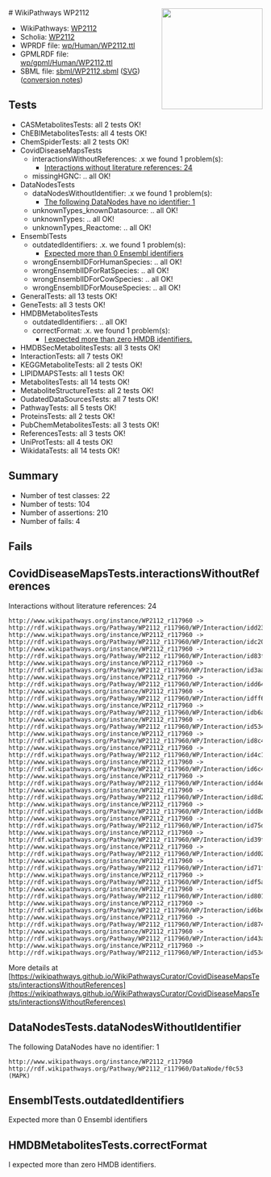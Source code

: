 <img style="float: right; width: 200px" src="../logo.png" />
# WikiPathways WP2112

* WikiPathways: [WP2112](https://identifiers.org/wikipathways:WP2112)
* Scholia: [WP2112](https://scholia.toolforge.org/wikipathways/WP2112)
* WPRDF file: [wp/Human/WP2112.ttl](../wp/Human/WP2112.ttl)
* GPMLRDF file: [wp/gpml/Human/WP2112.ttl](../wp/gpml/Human/WP2112.ttl)
* SBML file: [sbml/WP2112.sbml](../sbml/WP2112.sbml) ([SVG](../sbml/WP2112.svg)) ([conversion notes](../sbml/WP2112.txt))

## Tests
* CASMetabolitesTests: all 2 tests OK!
* ChEBIMetabolitesTests: all 4 tests OK!
* ChemSpiderTests: all 2 tests OK!
* CovidDiseaseMapsTests
    * interactionsWithoutReferences: .x we found 1 problem(s):
        * [Interactions without literature references: 24](#9701cd04)
    * missingHGNC: .. all OK!
* DataNodesTests
    * dataNodesWithoutIdentifier: .x we found 1 problem(s):
        * [The following DataNodes have no identifier: 1](#d2d32fa0)
    * unknownTypes_knownDatasource: .. all OK!
    * unknownTypes: .. all OK!
    * unknownTypes_Reactome: .. all OK!
* EnsemblTests
    * outdatedIdentifiers: .x. we found 1 problem(s):
        * [Expected more than 0 Ensembl identifiers](#f44398b7)
    * wrongEnsemblIDForHumanSpecies: .. all OK!
    * wrongEnsemblIDForRatSpecies: .. all OK!
    * wrongEnsemblIDForCowSpecies: .. all OK!
    * wrongEnsemblIDForMouseSpecies: .. all OK!
* GeneralTests: all 13 tests OK!
* GeneTests: all 3 tests OK!
* HMDBMetabolitesTests
    * outdatedIdentifiers: .. all OK!
    * correctFormat: .x. we found 1 problem(s):
        * [I expected more than zero HMDB identifiers.](#ad154c1e)
* HMDBSecMetabolitesTests: all 3 tests OK!
* InteractionTests: all 7 tests OK!
* KEGGMetaboliteTests: all 2 tests OK!
* LIPIDMAPSTests: all 1 tests OK!
* MetabolitesTests: all 14 tests OK!
* MetaboliteStructureTests: all 2 tests OK!
* OudatedDataSourcesTests: all 7 tests OK!
* PathwayTests: all 5 tests OK!
* ProteinsTests: all 2 tests OK!
* PubChemMetabolitesTests: all 3 tests OK!
* ReferencesTests: all 3 tests OK!
* UniProtTests: all 4 tests OK!
* WikidataTests: all 14 tests OK!


## Summary

* Number of test classes: 22
* Number of tests: 104
* Number of assertions: 210
* Number of fails: 4

## Fails

<a name="9701cd04" />

## CovidDiseaseMapsTests.interactionsWithoutReferences

Interactions without literature references: 24
```
http://www.wikipathways.org/instance/WP2112_r117960 -> http://rdf.wikipathways.org/Pathway/WP2112_r117960/WP/Interaction/idd2392351
http://www.wikipathways.org/instance/WP2112_r117960 -> http://rdf.wikipathways.org/Pathway/WP2112_r117960/WP/Interaction/idc200419
http://www.wikipathways.org/instance/WP2112_r117960 -> http://rdf.wikipathways.org/Pathway/WP2112_r117960/WP/Interaction/id83f41358
http://www.wikipathways.org/instance/WP2112_r117960 -> http://rdf.wikipathways.org/Pathway/WP2112_r117960/WP/Interaction/id3aa4c20d
http://www.wikipathways.org/instance/WP2112_r117960 -> http://rdf.wikipathways.org/Pathway/WP2112_r117960/WP/Interaction/idd6401d51
http://www.wikipathways.org/instance/WP2112_r117960 -> http://rdf.wikipathways.org/Pathway/WP2112_r117960/WP/Interaction/idff6be6f1
http://www.wikipathways.org/instance/WP2112_r117960 -> http://rdf.wikipathways.org/Pathway/WP2112_r117960/WP/Interaction/idb6a9d48
http://www.wikipathways.org/instance/WP2112_r117960 -> http://rdf.wikipathways.org/Pathway/WP2112_r117960/WP/Interaction/id534bfebc
http://www.wikipathways.org/instance/WP2112_r117960 -> http://rdf.wikipathways.org/Pathway/WP2112_r117960/WP/Interaction/id8c480d2
http://www.wikipathways.org/instance/WP2112_r117960 -> http://rdf.wikipathways.org/Pathway/WP2112_r117960/WP/Interaction/id4c154c57
http://www.wikipathways.org/instance/WP2112_r117960 -> http://rdf.wikipathways.org/Pathway/WP2112_r117960/WP/Interaction/id6c44d939
http://www.wikipathways.org/instance/WP2112_r117960 -> http://rdf.wikipathways.org/Pathway/WP2112_r117960/WP/Interaction/idd4eca1dc
http://www.wikipathways.org/instance/WP2112_r117960 -> http://rdf.wikipathways.org/Pathway/WP2112_r117960/WP/Interaction/id8d29acaa
http://www.wikipathways.org/instance/WP2112_r117960 -> http://rdf.wikipathways.org/Pathway/WP2112_r117960/WP/Interaction/idd8ed0522
http://www.wikipathways.org/instance/WP2112_r117960 -> http://rdf.wikipathways.org/Pathway/WP2112_r117960/WP/Interaction/id75d7055d
http://www.wikipathways.org/instance/WP2112_r117960 -> http://rdf.wikipathways.org/Pathway/WP2112_r117960/WP/Interaction/id39f2d31d
http://www.wikipathways.org/instance/WP2112_r117960 -> http://rdf.wikipathways.org/Pathway/WP2112_r117960/WP/Interaction/idd02e87f1
http://www.wikipathways.org/instance/WP2112_r117960 -> http://rdf.wikipathways.org/Pathway/WP2112_r117960/WP/Interaction/id71fbbea5
http://www.wikipathways.org/instance/WP2112_r117960 -> http://rdf.wikipathways.org/Pathway/WP2112_r117960/WP/Interaction/idf5a4bd73
http://www.wikipathways.org/instance/WP2112_r117960 -> http://rdf.wikipathways.org/Pathway/WP2112_r117960/WP/Interaction/id80168bdc
http://www.wikipathways.org/instance/WP2112_r117960 -> http://rdf.wikipathways.org/Pathway/WP2112_r117960/WP/Interaction/id6be2f685
http://www.wikipathways.org/instance/WP2112_r117960 -> http://rdf.wikipathways.org/Pathway/WP2112_r117960/WP/Interaction/id874cef36
http://www.wikipathways.org/instance/WP2112_r117960 -> http://rdf.wikipathways.org/Pathway/WP2112_r117960/WP/Interaction/id43a72f70
http://www.wikipathways.org/instance/WP2112_r117960 -> http://rdf.wikipathways.org/Pathway/WP2112_r117960/WP/Interaction/id534ca69f
```

More details at [https://wikipathways.github.io/WikiPathwaysCurator/CovidDiseaseMapsTests/interactionsWithoutReferences](https://wikipathways.github.io/WikiPathwaysCurator/CovidDiseaseMapsTests/interactionsWithoutReferences)

<a name="d2d32fa0" />

## DataNodesTests.dataNodesWithoutIdentifier

The following DataNodes have no identifier: 1
```
http://www.wikipathways.org/instance/WP2112_r117960 http://rdf.wikipathways.org/Pathway/WP2112_r117960/DataNode/f0c53 (MAPK)
```

<a name="f44398b7" />

## EnsemblTests.outdatedIdentifiers

Expected more than 0 Ensembl identifiers
<a name="ad154c1e" />

## HMDBMetabolitesTests.correctFormat

I expected more than zero HMDB identifiers.
